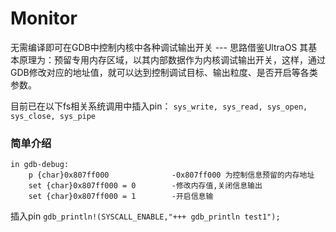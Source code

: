 # Monitor

无需编译即可在GDB中控制内核中各种调试输出开关 --- 思路借鉴UltraOS
其基本原理为：预留专用内存区域，以其内部数据作为内核调试输出开关，这样，通过GDB修改对应的地址值，就可以达到控制调试目标、输出粒度、是否开启等各类参数。


目前已在以下fs相关系统调用中插入pin：
`sys_write, sys_read, sys_open, sys_close, sys_pipe`


### 简单介绍

```
in gdb-debug:
    p {char}0x807ff000              -0x807ff000 为控制信息预留的内存地址
    set {char}0x807ff000 = 0        -修改内存值,关闭信息输出
    set {char}0x807ff000 = 1        -开启信息输
```

插入pin
`gdb_println!(SYSCALL_ENABLE,"+++ gdb_println test1");`